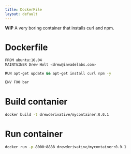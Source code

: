 ```yaml
---
title: DockerFile
layout: default
---
```


**WIP** A very boring container that installs curl and npm.

Dockerfile
==========

``` bash
FROM ubuntu:16.04
MAINTAINER Drew Holt <drew@invadelabs.com>

RUN apt-get update && apt-get install curl npm -y

ENV FOO bar
```

Build contanier
===============

``` bash
docker build -t drewderivative/mycontainer:0.0.1
```

Run container
=============

``` bash
docker run -p 8000:8888 drewderivative/mycontainer:0.0.1
```
